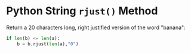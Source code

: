 


# Python String `rjust()` Method
Return a 20 characters long, right justified version of the word "banana":
```Python
if len(b) <= len(a):
    b = b.rjust(len(a),"0")
```